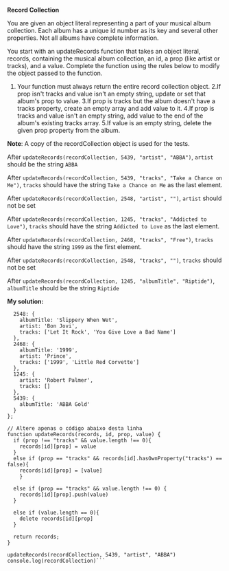 **Record Collection**

You are given an object literal representing a part of your musical album collection. Each album has a unique id number as its key and several other properties. Not all albums have complete information.

You start with an updateRecords function that takes an object literal, records, containing the musical album collection, an id, a prop (like artist or tracks), and a value. Complete the function using the rules below to modify the object passed to the function.

1. Your function must always return the entire record collection object.
2.If prop isn't tracks and value isn't an empty string, update or set that album's prop to value.
3.If prop is tracks but the album doesn't have a tracks property, create an empty array and add value to it.
4.If prop is tracks and value isn't an empty string, add value to the end of the album's existing tracks array.
5.If value is an empty string, delete the given prop property from the album.

**Note**: A copy of the recordCollection object is used for the tests.


After ```updateRecords(recordCollection, 5439, "artist", "ABBA")```, ```artist``` should be the string ```ABBA```

After ```updateRecords(recordCollection, 5439, "tracks", "Take a Chance on Me")```, ```tracks``` should have the string ```Take a Chance on Me``` as the last element.

After ```updateRecords(recordCollection, 2548, "artist", "")```, ```artist``` should not be set

After ```updateRecords(recordCollection, 1245, "tracks", "Addicted to Love")```, ```tracks``` should have the string ```Addicted to Love``` as the last element.

After ```updateRecords(recordCollection, 2468, "tracks", "Free")```, ```tracks``` should have the string ```1999``` as the first element.

After ```updateRecords(recordCollection, 2548, "tracks", "")```, ```tracks``` should not be set

After ```updateRecords(recordCollection, 1245, "albumTitle", "Riptide")```, ```albumTitle``` should be the string ```Riptide```

**My solution:**


```var recordCollection = {
  2548: {
    albumTitle: 'Slippery When Wet',
    artist: 'Bon Jovi',
    tracks: ['Let It Rock', 'You Give Love a Bad Name']
  },
  2468: {
    albumTitle: '1999',
    artist: 'Prince',
    tracks: ['1999', 'Little Red Corvette']
  },
  1245: {
    artist: 'Robert Palmer',
    tracks: []
  },
  5439: {
    albumTitle: 'ABBA Gold'
  }
};

// Altere apenas o código abaixo desta linha
function updateRecords(records, id, prop, value) {
  if (prop !== "tracks" && value.length !== 0){
    records[id][prop] = value
  }
  else if (prop == "tracks" && records[id].hasOwnProperty("tracks") == false){
    records[id][prop] = [value]
    }

  else if (prop == "tracks" && value.length !== 0) {
    records[id][prop].push(value)
  }

  else if (value.length == 0){
    delete records[id][prop]
  }
  
  return records;
}

updateRecords(recordCollection, 5439, "artist", "ABBA")
console.log(recordCollection)```
